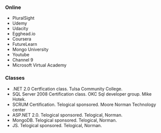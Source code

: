 
### Online 

* PluralSight
* Udemy
* Udacity
* Egghead.io
* Coursera
* FutureLearn
* Mongo University
* Youtube
* Channel 9
* Microsoft Virtual Academy

### Classes

* .NET 2.0 Certfication class. Tulsa Community College.
* SQL Server 2008 Certification class. OKC Sql developer group. Mike Hotek.
* SCRUM Certification. Telogical sponsored. Moore Norman Technology center
* ASP.NET 2.0. Telogical sponsored. Telogical, Norman.
* MongoDB. Telogical sponsored. Telogical, Norman.
* JS. Telogical sponsored. Telogical, Norman.
